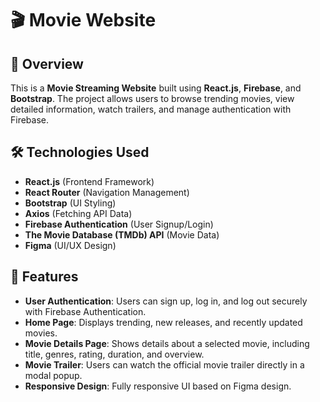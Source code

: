 # 🎬 Movie Website

## 📌 Overview
This is a **Movie Streaming Website** built using **React.js**, **Firebase**, and **Bootstrap**. The project allows users to browse trending movies, view detailed information, watch trailers, and manage authentication with Firebase.

## 🛠️ Technologies Used
- **React.js** (Frontend Framework)
- **React Router** (Navigation Management)
- **Bootstrap** (UI Styling)
- **Axios** (Fetching API Data)
- **Firebase Authentication** (User Signup/Login)
- **The Movie Database (TMDb) API** (Movie Data)
- **Figma** (UI/UX Design)

## 🎥 Features
- **User Authentication**: Users can sign up, log in, and log out securely with Firebase Authentication.
- **Home Page**: Displays trending, new releases, and recently updated movies.
- **Movie Details Page**: Shows details about a selected movie, including title, genres, rating, duration, and overview.
- **Movie Trailer**: Users can watch the official movie trailer directly in a modal popup.
- **Responsive Design**: Fully responsive UI based on Figma design.

